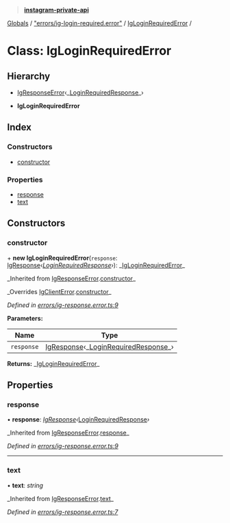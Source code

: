 > **[instagram-private-api](../README.md)**

[Globals](../README.md) / ["errors/ig-login-required.error"](../modules/_errors_ig_login_required_error_.md) / [IgLoginRequiredError](_errors_ig_login_required_error_.igloginrequirederror.md) /

# Class: IgLoginRequiredError

## Hierarchy

- [IgResponseError](_errors_ig_response_error_.igresponseerror.md)‹_[LoginRequiredResponse](../interfaces/\_responses_login_required_response_.loginrequiredresponse.md)\_›

- **IgLoginRequiredError**

## Index

### Constructors

- [constructor](_errors_ig_login_required_error_.igloginrequirederror.md#constructor)

### Properties

- [response](_errors_ig_login_required_error_.igloginrequirederror.md#response)
- [text](_errors_ig_login_required_error_.igloginrequirederror.md#text)

## Constructors

### constructor

\+ **new IgLoginRequiredError**(`response`: [IgResponse](../modules/_types_common_types_.md#igresponse)‹_[LoginRequiredResponse](../interfaces/\_responses_login_required_response_.loginrequiredresponse.md)_›): _[IgLoginRequiredError](_errors_ig_login_required_error_.igloginrequirederror.md)\_

_Inherited from [IgResponseError](\_errors_ig_response_error_.igresponseerror.md).[constructor](_errors_ig_response_error_.igresponseerror.md#constructor)\_

_Overrides [IgClientError](\_errors_ig_client_error_.igclienterror.md).[constructor](_errors_ig_client_error_.igclienterror.md#constructor)\_

_Defined in [errors/ig-response.error.ts:9](https://github.com/realinstadude/instagram-private-api/blob/4ae8fec/src/errors/ig-response.error.ts#L9)_

**Parameters:**

| Name       | Type                                                                                                                                                                 |
| ---------- | -------------------------------------------------------------------------------------------------------------------------------------------------------------------- |
| `response` | [IgResponse](../modules/_types_common_types_.md#igresponse)‹_[LoginRequiredResponse](../interfaces/\_responses_login_required_response_.loginrequiredresponse.md)\_› |

**Returns:** _[IgLoginRequiredError](\_errors_ig_login_required_error_.igloginrequirederror.md)\_

## Properties

### response

• **response**: _[IgResponse](../modules/\_types_common_types_.md#igresponse)‹_[LoginRequiredResponse](../interfaces/\_responses_login_required_response_.loginrequiredresponse.md)_›_

_Inherited from [IgResponseError](\_errors_ig_response_error_.igresponseerror.md).[response](_errors_ig_response_error_.igresponseerror.md#response)\_

_Defined in [errors/ig-response.error.ts:9](https://github.com/realinstadude/instagram-private-api/blob/4ae8fec/src/errors/ig-response.error.ts#L9)_

---

### text

• **text**: _string_

_Inherited from [IgResponseError](\_errors_ig_response_error_.igresponseerror.md).[text](_errors_ig_response_error_.igresponseerror.md#text)\_

_Defined in [errors/ig-response.error.ts:7](https://github.com/realinstadude/instagram-private-api/blob/4ae8fec/src/errors/ig-response.error.ts#L7)_
